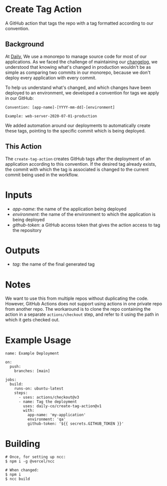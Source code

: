 # Create Tag Action

A GitHub action that tags the repo with a tag formatted according to our convention.

## Background

At [Daily](https://www.daily.co), We use a monorepo to manage source code for most of our applications.
As we faced the challenge of maintaining our [changelog](https://docs.daily.co/changelog), we understood
that knowing what's changed in production wouldn't be as simple as comparing two commits in our monorepo,
because we don't deploy every application with every commit.

To help us understand what's changed, and which changes have been deployed to an environment, we developed
a convention for tags we apply in our GitHub:

```
Convention: [app-name]-[YYYY-mm-dd]-[environment]

Example: web-server-2020-07-01-production
```

We added automation around our deployments to automatically create these tags, pointing to the specific commit
which is being deployed.

## This Action

The `create-tag-action` creates GitHub tags after the deployment of an application according to this convention.
If the desired tag already exists, the commit with which the tag is associated is changed to the current commit
being used in the workflow.

# Inputs

- _app-name_: the name of the application being deployed
- _environment_: the name of the environment to which the application is being deployed
- _github-token_: a GitHub access token that gives the action access to tag the repository

# Outputs

- _tag_: the name of the final generated tag

# Notes

We want to use this from multiple repos without duplicating the code. However, GitHub Actions does not support
using actions in one private repo from another repo. The workaround is to clone the repo containing the action
in a separate `actions/checkout` step, and refer to it using the path in which it gets checked out.

# Example Usage

```
name: Example Deployment

on:
  push:
    branches: [main]

jobs:
  build:
    runs-on: ubuntu-latest
    steps:
      - uses: actions/checkout@v3
      - name: Tag the deployment
        uses: daily-co/create-tag-action@v1
        with:
          app-name: 'my-application'
          environment: 'qa'
          github-token: '${{ secrets.GITHUB_TOKEN }}'
```

# Building

```
# Once, for setting up ncc:
$ npm i -g @vercel/ncc

# When changed:
$ npm i
$ ncc build
```

